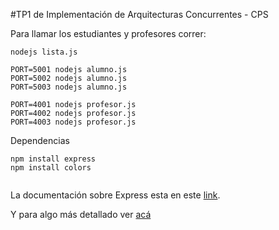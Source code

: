 #TP1 de Implementación de Arquitecturas Concurrentes - CPS

Para llamar los estudiantes y profesores correr: 
```
nodejs lista.js

PORT=5001 nodejs alumno.js
PORT=5002 nodejs alumno.js
PORT=5003 nodejs alumno.js

PORT=4001 nodejs profesor.js
PORT=4002 nodejs profesor.js
PORT=4003 nodejs profesor.js

```


Dependencias
```
npm install express
npm install colors


```

La documentación sobre Express esta en este [link](http://expressjs.com/guide/routing.html). 


Y para algo más detallado ver [acá](http://expressjs.com/4x/api.html)
